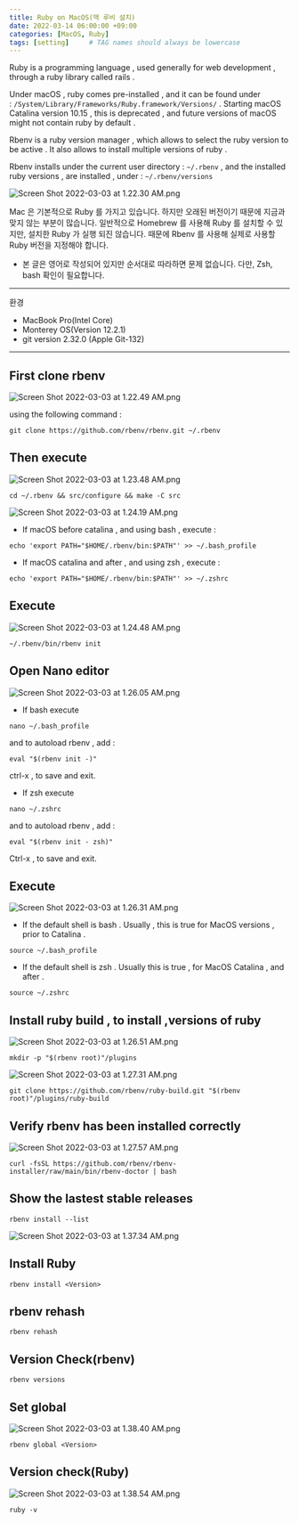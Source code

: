 ```yaml
---
title: Ruby on MacOS(맥 루비 설치)
date: 2022-03-14 06:00:00 +09:00
categories: [MacOS, Ruby]
tags: [setting]     # TAG names should always be lowercase
---
```


Ruby is a programming language , used generally for web development , through a ruby library called rails .

Under macOS , ruby comes pre-installed , and it can be found under : `/System/Library/Frameworks/Ruby.framework/Versions/` . Starting macOS Catalina version 10.15 , this is deprecated , and future versions of macOS might not contain ruby by default .

Rbenv is a ruby version manager , which allows to select the ruby version to be active . It also allows to install multiple versions of ruby .

Rbenv installs under the current user directory : `~/.rbenv` , and the installed ruby versions , are installed , under : `~/.rbenv/versions`

![Screen Shot 2022-03-03 at 1.22.30 AM.png](/Post_img/MacOS/Ruby/1.png)

Mac 은 기본적으로 Ruby 를 가지고 있습니다. 하지만 오래된 버전이기 때문에 지금과 맞지 않는 부분이 많습니다. 일반적으로 Homebrew 를 사용해 Ruby 를 설치할 수 있지만, 설치한 Ruby 가 실행 되진 않습니다. 때문에 Rbenv 를 사용해 실제로 사용할 Ruby 버전을 지정해야 합니다.

- 본 글은 영어로 작성되어 있지만 순서대로 따라하면 문제 없습니다. 다만, Zsh, bash 확인이 필요합니다.

---

환경

- MacBook Pro(Intel Core)
- Monterey OS(Version 12.2.1)
- git version 2.32.0 (Apple Git-132)

---

## First clone rbenv

![Screen Shot 2022-03-03 at 1.22.49 AM.png](/Post_img/MacOS/Ruby/2.png)

using the following command :

```
git clone https://github.com/rbenv/rbenv.git ~/.rbenv
```

## Then execute

![Screen Shot 2022-03-03 at 1.23.48 AM.png](/Post_img/MacOS/Ruby/3.png)

```
cd ~/.rbenv && src/configure && make -C src
```

![Screen Shot 2022-03-03 at 1.24.19 AM.png](/Post_img/MacOS/Ruby/4.png)

- If macOS before catalina , and using bash , execute :

```
echo 'export PATH="$HOME/.rbenv/bin:$PATH"' >> ~/.bash_profile
```

- If macOS catalina and after , and using zsh , execute :

```
echo 'export PATH="$HOME/.rbenv/bin:$PATH"' >> ~/.zshrc
```

## Execute

![Screen Shot 2022-03-03 at 1.24.48 AM.png](/Post_img/MacOS/Ruby/5.png)

```
~/.rbenv/bin/rbenv init
```

## Open Nano **editor**

![Screen Shot 2022-03-03 at 1.26.05 AM.png](/Post_img/MacOS/Ruby/6.png)

- If bash execute

```
nano ~/.bash_profile
```

and to autoload rbenv , add :

```
eval "$(rbenv init -)"
```

ctrl-x , to save and exit.

- If zsh execute

```
nano ~/.zshrc
```

and to autoload rbenv , add :

```
eval "$(rbenv init - zsh)"
```

Ctrl-x , to save and exit.

## Execute

![Screen Shot 2022-03-03 at 1.26.31 AM.png](/Post_img/MacOS/Ruby/7.png)

- If the default shell is bash . Usually , this is true for MacOS versions , prior to Catalina .

```
source ~/.bash_profile
```

- If the default shell is zsh . Usually this is true , for MacOS Catalina , and after .

```
source ~/.zshrc
```

## Install ruby build , to install ,versions of ruby

![Screen Shot 2022-03-03 at 1.26.51 AM.png](/Post_img/MacOS/Ruby/8.png)

```
mkdir -p "$(rbenv root)"/plugins
```

![Screen Shot 2022-03-03 at 1.27.31 AM.png](/Post_img/MacOS/Ruby/9.png)

```
git clone https://github.com/rbenv/ruby-build.git "$(rbenv root)"/plugins/ruby-build
```

## Verify rbenv has been installed correctly

![Screen Shot 2022-03-03 at 1.27.57 AM.png](/Post_img/MacOS/Ruby/10.png)

```
curl -fsSL https://github.com/rbenv/rbenv-installer/raw/main/bin/rbenv-doctor | bash
```

## Show the lastest stable releases

```
rbenv install --list
```

![Screen Shot 2022-03-03 at 1.37.34 AM.png](/Post_img/MacOS/Ruby/11.png)

## Install Ruby

```
rbenv install <Version>
```

## rbenv rehash

```
rbenv rehash
```

## Version Check(rbenv)

```
rbenv versions
```

## Set global

![Screen Shot 2022-03-03 at 1.38.40 AM.png](/Post_img/MacOS/Ruby/12.png)

```
rbenv global <Version>
```

## Version check(Ruby)

![Screen Shot 2022-03-03 at 1.38.54 AM.png](/Post_img/MacOS/Ruby/13.png)

```
ruby -v
```